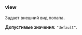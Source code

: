 ### view

Задает внешний вид попапа.

<!-- props:start -->
**Допустимые значения:** `"default"`.
<!-- props:end -->

